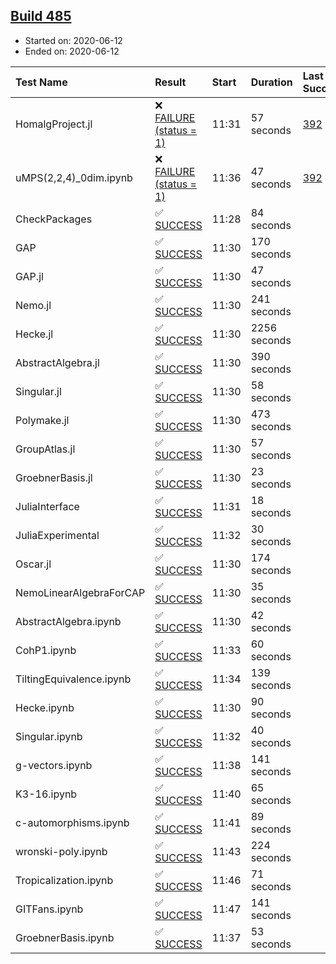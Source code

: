 ## [Build 485](https://oscarci.mathematik.uni-kl.de/job/oscar-julia-1.4/485/)

* Started on: 2020-06-12
* Ended on: 2020-06-12

| Test Name    | Result | Start | Duration | Last Success | First Failure |
|:-------------|:-------|:------|:---------|:-------------|:--------------|
| HomalgProject.jl | ❌ [FAILURE (status = 1)](https://oscarci.mathematik.uni-kl.de/job/oscar-julia-1.4/485/artifact/logs/build-485/HomalgProject.jl.log) | 11:31 | 57 seconds | [392](https://oscarci.mathematik.uni-kl.de/job/oscar-julia-1.4/392/) | [393](https://oscarci.mathematik.uni-kl.de/job/oscar-julia-1.4/393/) |
| uMPS(2,2,4)_0dim.ipynb | ❌ [FAILURE (status = 1)](https://oscarci.mathematik.uni-kl.de/job/oscar-julia-1.4/485/artifact/logs/build-485/uMPS-2-2-4-_0dim.ipynb.log) | 11:36 | 47 seconds | [392](https://oscarci.mathematik.uni-kl.de/job/oscar-julia-1.4/392/) | [393](https://oscarci.mathematik.uni-kl.de/job/oscar-julia-1.4/393/) |
| CheckPackages | ✅ [SUCCESS](https://oscarci.mathematik.uni-kl.de/job/oscar-julia-1.4/485/artifact/logs/build-485/CheckPackages.log) | 11:28 | 84 seconds |  |  |
| GAP | ✅ [SUCCESS](https://oscarci.mathematik.uni-kl.de/job/oscar-julia-1.4/485/artifact/logs/build-485/GAP.log) | 11:30 | 170 seconds |  |  |
| GAP.jl | ✅ [SUCCESS](https://oscarci.mathematik.uni-kl.de/job/oscar-julia-1.4/485/artifact/logs/build-485/GAP.jl.log) | 11:30 | 47 seconds |  |  |
| Nemo.jl | ✅ [SUCCESS](https://oscarci.mathematik.uni-kl.de/job/oscar-julia-1.4/485/artifact/logs/build-485/Nemo.jl.log) | 11:30 | 241 seconds |  |  |
| Hecke.jl | ✅ [SUCCESS](https://oscarci.mathematik.uni-kl.de/job/oscar-julia-1.4/485/artifact/logs/build-485/Hecke.jl.log) | 11:30 | 2256 seconds |  |  |
| AbstractAlgebra.jl | ✅ [SUCCESS](https://oscarci.mathematik.uni-kl.de/job/oscar-julia-1.4/485/artifact/logs/build-485/AbstractAlgebra.jl.log) | 11:30 | 390 seconds |  |  |
| Singular.jl | ✅ [SUCCESS](https://oscarci.mathematik.uni-kl.de/job/oscar-julia-1.4/485/artifact/logs/build-485/Singular.jl.log) | 11:30 | 58 seconds |  |  |
| Polymake.jl | ✅ [SUCCESS](https://oscarci.mathematik.uni-kl.de/job/oscar-julia-1.4/485/artifact/logs/build-485/Polymake.jl.log) | 11:30 | 473 seconds |  |  |
| GroupAtlas.jl | ✅ [SUCCESS](https://oscarci.mathematik.uni-kl.de/job/oscar-julia-1.4/485/artifact/logs/build-485/GroupAtlas.jl.log) | 11:30 | 57 seconds |  |  |
| GroebnerBasis.jl | ✅ [SUCCESS](https://oscarci.mathematik.uni-kl.de/job/oscar-julia-1.4/485/artifact/logs/build-485/GroebnerBasis.jl.log) | 11:30 | 23 seconds |  |  |
| JuliaInterface | ✅ [SUCCESS](https://oscarci.mathematik.uni-kl.de/job/oscar-julia-1.4/485/artifact/logs/build-485/JuliaInterface.log) | 11:31 | 18 seconds |  |  |
| JuliaExperimental | ✅ [SUCCESS](https://oscarci.mathematik.uni-kl.de/job/oscar-julia-1.4/485/artifact/logs/build-485/JuliaExperimental.log) | 11:32 | 30 seconds |  |  |
| Oscar.jl | ✅ [SUCCESS](https://oscarci.mathematik.uni-kl.de/job/oscar-julia-1.4/485/artifact/logs/build-485/Oscar.jl.log) | 11:30 | 174 seconds |  |  |
| NemoLinearAlgebraForCAP | ✅ [SUCCESS](https://oscarci.mathematik.uni-kl.de/job/oscar-julia-1.4/485/artifact/logs/build-485/NemoLinearAlgebraForCAP.log) | 11:30 | 35 seconds |  |  |
| AbstractAlgebra.ipynb | ✅ [SUCCESS](https://oscarci.mathematik.uni-kl.de/job/oscar-julia-1.4/485/artifact/logs/build-485/AbstractAlgebra.ipynb.log) | 11:30 | 42 seconds |  |  |
| CohP1.ipynb | ✅ [SUCCESS](https://oscarci.mathematik.uni-kl.de/job/oscar-julia-1.4/485/artifact/logs/build-485/CohP1.ipynb.log) | 11:33 | 60 seconds |  |  |
| TiltingEquivalence.ipynb | ✅ [SUCCESS](https://oscarci.mathematik.uni-kl.de/job/oscar-julia-1.4/485/artifact/logs/build-485/TiltingEquivalence.ipynb.log) | 11:34 | 139 seconds |  |  |
| Hecke.ipynb | ✅ [SUCCESS](https://oscarci.mathematik.uni-kl.de/job/oscar-julia-1.4/485/artifact/logs/build-485/Hecke.ipynb.log) | 11:30 | 90 seconds |  |  |
| Singular.ipynb | ✅ [SUCCESS](https://oscarci.mathematik.uni-kl.de/job/oscar-julia-1.4/485/artifact/logs/build-485/Singular.ipynb.log) | 11:32 | 40 seconds |  |  |
| g-vectors.ipynb | ✅ [SUCCESS](https://oscarci.mathematik.uni-kl.de/job/oscar-julia-1.4/485/artifact/logs/build-485/g-vectors.ipynb.log) | 11:38 | 141 seconds |  |  |
| K3-16.ipynb | ✅ [SUCCESS](https://oscarci.mathematik.uni-kl.de/job/oscar-julia-1.4/485/artifact/logs/build-485/K3-16.ipynb.log) | 11:40 | 65 seconds |  |  |
| c-automorphisms.ipynb | ✅ [SUCCESS](https://oscarci.mathematik.uni-kl.de/job/oscar-julia-1.4/485/artifact/logs/build-485/c-automorphisms.ipynb.log) | 11:41 | 89 seconds |  |  |
| wronski-poly.ipynb | ✅ [SUCCESS](https://oscarci.mathematik.uni-kl.de/job/oscar-julia-1.4/485/artifact/logs/build-485/wronski-poly.ipynb.log) | 11:43 | 224 seconds |  |  |
| Tropicalization.ipynb | ✅ [SUCCESS](https://oscarci.mathematik.uni-kl.de/job/oscar-julia-1.4/485/artifact/logs/build-485/Tropicalization.ipynb.log) | 11:46 | 71 seconds |  |  |
| GITFans.ipynb | ✅ [SUCCESS](https://oscarci.mathematik.uni-kl.de/job/oscar-julia-1.4/485/artifact/logs/build-485/GITFans.ipynb.log) | 11:47 | 141 seconds |  |  |
| GroebnerBasis.ipynb | ✅ [SUCCESS](https://oscarci.mathematik.uni-kl.de/job/oscar-julia-1.4/485/artifact/logs/build-485/GroebnerBasis.ipynb.log) | 11:37 | 53 seconds |  |  |
